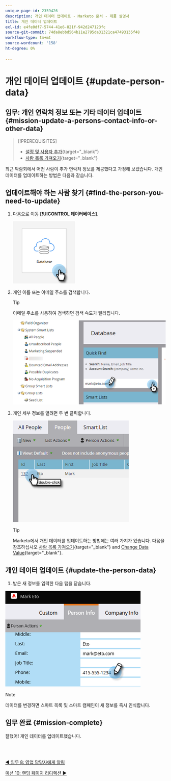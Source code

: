 ```yaml
---
unique-page-id: 2359426
description: 개인 데이터 업데이트 - Marketo 문서 - 제품 설명서
title: 개인 데이터 업데이트
exl-id: e4fe0df7-5744-41e6-821f-942d247123fc
source-git-commit: 74da8ebbd564b11e2795da31321ca47493135f48
workflow-type: tm+mt
source-wordcount: '158'
ht-degree: 0%

---
```


# 개인 데이터 업데이트 {#update-person-data}

## 임무: 개인 연락처 정보 또는 기타 데이터 업데이트 {#mission-update-a-persons-contact-info-or-other-data}

>[!PREREQUISITES]
>
>* [설정 및 사용자 추가](/help/marketo/getting-started/quick-wins/get-set-up-and-add-a-person.md){target="_blank"}
>* [사람 목록 가져오기](/help/marketo/getting-started/quick-wins/import-a-list-of-people.md){target="_blank"}


최근 박람회에서 어떤 사람이 추가 연락처 정보를 제공했다고 가정해 보겠습니다. 개인 데이터를 업데이트하는 방법은 다음과 같습니다.

## 업데이트해야 하는 사람 찾기 {#find-the-person-you-need-to-update}

1. 다음으로 이동 **[!UICONTROL 데이터베이스]**.

   ![](assets/update-person-data-1.png)

1. 개인 이름 또는 이메일 주소를 검색합니다.

   >[!TIP]
   >
   >이메일 주소를 사용하여 검색하면 검색 속도가 빨라집니다.

   ![](assets/update-person-data-2.png)

1. 개인 세부 정보를 열려면 두 번 클릭합니다.

   ![](assets/update-person-data-3.png)

   >[!TIP]
   >
   >Marketo에서 개인 데이터를 업데이트하는 방법에는 여러 가지가 있습니다. 다음을 참조하십시오 [사람 목록 가져오기](/help/marketo/getting-started/quick-wins/import-a-list-of-people.md){target="_blank"} and [Change Data Value](/help/marketo/product-docs/core-marketo-concepts/smart-campaigns/flow-actions/change-data-value.md){target="_blank"}.

## 개인 데이터 업데이트 {#update-the-person-data}

1. 받은 새 정보를 입력한 다음 탭을 닫습니다.

![](assets/update-person-data-4.png)

>[!NOTE]
>
>데이터를 변경하면 스마트 목록 및 스마트 캠페인이 새 정보를 즉시 인식합니다.

## 임무 완료 {#mission-complete}

잘했어! 개인 데이터를 업데이트했습니다.

<br> 

[◄ 임무 8: 영업 담당자에게 알림](/help/marketo/getting-started/quick-wins/alert-the-sales-rep.md)

[미션 10: 랜딩 페이지 리디렉션 ►](/help/marketo/getting-started/quick-wins/redirect-a-landing-page.md)

